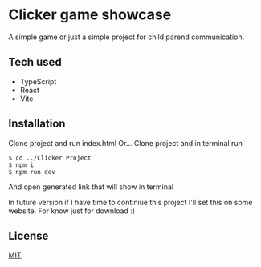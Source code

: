 # Clicker game showcase

A simple game or just a simple project for child parend communication.

## Tech used
* TypeScript
* React
* Vite


## Installation

Clone project and run index.html
Or... Clone project and in terminal run
```
$ cd ../Clicker Project
$ npm i
$ npm run dev
```
And open generated link that will show in terminal

In future version if I have time to continiue this project I'll set this on some website. For know just for download :)

## License
[MIT](https://choosealicense.com/licenses/mit/)